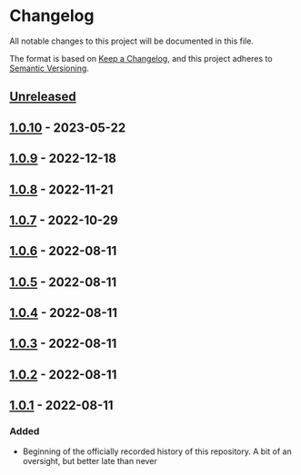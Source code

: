 # Changelog

All notable changes to this project will be documented in this file.

The format is based on [Keep a Changelog](https://keepachangelog.com/en/1.0.0/),
and this project adheres to [Semantic Versioning](https://semver.org/spec/v2.0.0.html).

<!--
Types of Changes:
 - `Added` for new features.
 - `Changed` for changes in existing functionality.
 - `Deprecated` for soon-to-be removed features.
 - `Removed` for now removed features.
 - `Fixed` for any bug fixes.
 - `Security` in case of vulnerabilities.
-->

## [Unreleased]

## [1.0.10] - 2023-05-22

## [1.0.9] - 2022-12-18

## [1.0.8] - 2022-11-21

## [1.0.7] - 2022-10-29

## [1.0.6] - 2022-08-11

## [1.0.5] - 2022-08-11

## [1.0.4] - 2022-08-11

## [1.0.3] - 2022-08-11

## [1.0.2] - 2022-08-11

## [1.0.1] - 2022-08-11

### Added

-   Beginning of the officially recorded history of this repository. A bit of an oversight, but better late than never

[Unreleased]: https://github.com/KnightHacks/knighthacks_cli/compare/1.0.10...HEAD

[1.0.10]: https://github.com/KnightHacks/knighthacks_cli/compare/1.0.9...1.0.10

[1.0.9]: https://github.com/KnightHacks/knighthacks_cli/compare/1.0.8...1.0.9

[1.0.8]: https://github.com/KnightHacks/knighthacks_cli/compare/1.0.7...1.0.8

[1.0.7]: https://github.com/KnightHacks/knighthacks_cli/compare/1.0.6...1.0.7

[1.0.6]: https://github.com/KnightHacks/knighthacks_cli/compare/1.0.5...1.0.6

[1.0.5]: https://github.com/KnightHacks/knighthacks_cli/compare/1.0.4...1.0.5

[1.0.4]: https://github.com/KnightHacks/knighthacks_cli/compare/1.0.3...1.0.4

[1.0.3]: https://github.com/KnightHacks/knighthacks_cli/compare/1.0.2...1.0.3

[1.0.2]: https://github.com/KnightHacks/knighthacks_cli/compare/1.0.1...1.0.2

[1.0.1]: https://github.com/KnightHacks/knighthacks_cli/compare/43f34f5b60ade5036c8f0ac6631b2a7a1971a37f...1.0.1
